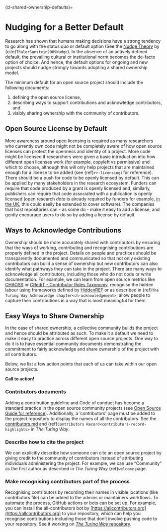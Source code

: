 (cl-shared-ownership-defaults)=
# Nudging for a Better Default

Research has shown that humans making decisions have a strong tendency to go along with the status quo or default option (See the [Nudge Theory](https://www.imperial.ac.uk/nudgeomics/about/what-is-nudge-theory/) by {cite}`ThalerSunstein2009Nudge`).
In the absence of an actively defined default, the prevailing cultural or institutional norm becomes the de-facto option of choice.
And hence, the default options for ongoing and new projects should nudge strongly towards adopting a shared ownership model.

The minimum default for an open source project should include the following documents:
1. defining the open source license,
2. describing ways to support contributions and acknowledge contributors, and
3. visibly sharing ownership with the community of contributors.

## Open Source License by Default

More awareness around open licensing is required as many researchers who currently own code might not be completely aware of how open source licenses can protect the openness and identity of a project.
More code might be licensed if researchers were given a basic introduction into how different open licenses work (for example, copyleft vs permissive) and which to choose, although this will only help projects that are maintained enough for a license to be added (see {ref}`rr-licensing`) for reference).
There should be a push for code to be openly licensed by default.
This can be applied by many stakeholders in the research ecosystem. Funders can require that code produced by a grant is openly licensed and, similarly, publishers can require that code associated with a publication is openly licensed (open research _data_ is already required by funders for example, [in the UK](https://www.ukri.org/about-us/policies-standards-and-data/good-research-resource-hub/open-research/), this could easily be extended to cover software).
The companies that host repositories can - as some do - make it easy to add a license, and gently encourage users to do so by adding a license by default.

## Ways to Acknowledge Contributions

Ownership should be more accurately shared with contributors by ensuring that the ways of working, contributing and recognising contributions are properly defined in the project.
Details on people and practices should be transparently documented and communicated so that not only existing contributors can build a sense of ownership but new contributors can also identify what pathways they can take in the project.
There are many ways to acknowledge all contributors, including those who do not code or write documentation.
For example, we can learn from open source metrics like [CHAOSS](https://chaoss.community/) or [CRediT - Contributor Roles Taxonomy](https://casrai.org/credit/), recognise the hidden labour using frameworks defined by [HiddenREF](https://hidden-ref.org/) or as described in {ref}`The Turing Way Acknowledge chapter<ch-acknowledgement>`, allow people to capture their contributions in a way that is most meaningful for them.

## Easy Ways to Share Ownership

In the case of shared ownership, a collective community builds the project and hence should be attributed as such.
To make it a default we need to make it easy to practice across different open source projects.
One way to do it is to have essential community documents demonstrating the commitment to fairly acknowledge and share ownership of the project with all contributors.

Below, we list a few action points that each of us can take within our open source projects.

**Call to action!**

### Contributors documents

Adding a contribution guideline and Code of conduct has become a standard practice in the open source community projects (see [Open Source Guide for reference](https://opensource.guide/building-community/)).
Additionally, a ‘contributors’ page must be added to the project repository to display the names of all the contributors.
See the [contributors.md](https://github.com/alan-turing-institute/the-turing-way/blob/master/contributors.md) and {ref}`Contributors Record<contributors-record-highlights>` in _The Turing Way_.

### Describe how to cite the project

We can explicitly describe how someone can cite an open source project by giving credit to the community of contributors instead of attributing individuals administering the project.
For example, we can use “Community” as the first author as described in _The Turing Way_ {ref}`welcome` page.

### Make recognising contributors part of the process

Recognising contributors by recording their names in visible locations (like contributors file) can be added to the admins or maintainers workflows.
To automate the process, GitHub actions or bots can be set up.
For example, you can install the all-contributors bot by [https://allcontributors.org](https://allcontributors.org) to your repository, which can help you recognise contributions including those that don’t involve pushing code to your repository.
See it working on [_The Turing Way_ repository](https://github.com/alan-turing-institute/the-turing-way#contributors).
